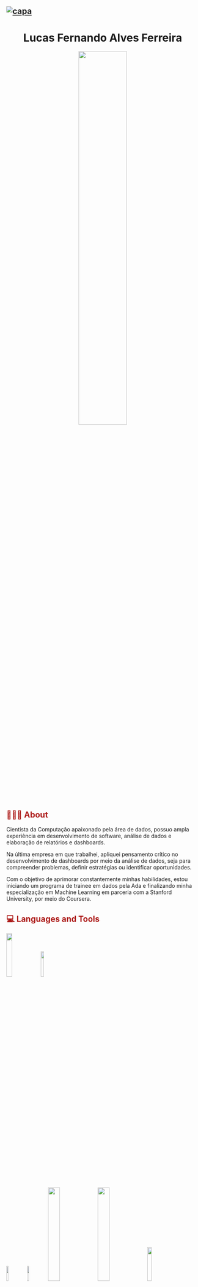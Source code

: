 [![capa](https://cdn.discordapp.com/attachments/1167794667132297257/1167875357580464229/Sem_titulo.png?ex=654fb7af&is=653d42af&hm=bdffe293927aa532de1e1756fd10a5432275d6739b1d95a05475c70f67e32006&)](https://github.com/lfaferreira?tab=repositories)
---
<div align="center">
	<h1>Lucas Fernando Alves Ferreira</h1>
</div>
 

 <div id="header" align="center"> 
   <img width="50%" src="https://cdn.discordapp.com/attachments/1167794667132297257/1167877861424767178/dafdsfd-removebg-preview.png?ex=654fba04&is=653d4504&hm=2b68a73265de99f7ec2d995a88ab59955d7e65c25eb813d2e6b7df07148663f3&"/>
 </div> 


 
## <font color="#ac1917">👨🏻‍💻 About</font>
Cientista da Computação apaixonado pela área de dados, possuo ampla experiência em desenvolvimento de software, análise de dados e elaboração de relatórios e dashboards.

Na última empresa em que trabalhei, apliquei pensamento crítico no desenvolvimento de dashboards por meio da análise de dados, seja para compreender problemas, definir estratégias ou identificar oportunidades.

Com o objetivo de aprimorar constantemente minhas habilidades, estou iniciando um programa de trainee em dados pela Ada e finalizando minha especialização em Machine Learning em parceria com a Stanford University, por meio do Coursera.

## <font color="#ac1917">💻 Languages and Tools </font>
<div>
	<div class="languages">
		<img width="17%" src="https://cdn.discordapp.com/attachments/1167830637076553818/1167831224153296917/java-logo-1.png?ex=654f8e95&is=653d1995&hm=74264a831f1885bf641621b1428e43c885223b5f9d9afc3ccd7b60025cc20e24&"/>
		<img width="13%" src="https://cdn.discordapp.com/attachments/1167830637076553818/1167830748380811336/Python_logo_01.svg.png?ex=654f8e23&is=653d1923&hm=856f06d7bac4553b10f387585cc8b6e38f46744c2d632b3cc678e71b2937a1e3&"/>
	</div>
	<div class="tolls">
		<img width="10%" src="https://cdn.discordapp.com/attachments/1167830637076553818/1167847961275924521/Pandas_logo.svg.png?ex=654f9e2b&is=653d292b&hm=9f52a72922655f47e9b0583a35bbbc68770a8b7f1067b151d04c5d50d9b7fa68&"/>
		<img width="10%" src="https://cdn.discordapp.com/attachments/1167830637076553818/1167865723738148965/2560px-Scikit_learn_logo_small.svg.png?ex=654faeb6&is=653d39b6&hm=5afea78e60ac703228a1a2de4e8e8226af83d9b98a843801e41f8f96ab343cbd&"/>
		<img width="25%" src="https://cdn.discordapp.com/attachments/1167830637076553818/1167867278625349682/matplot_title_logo.png?ex=654fb029&is=653d3b29&hm=d7af3211771045cc2a39b5f1d3cda4137b32cb798baacb26a2b97bf1b48e6f7d&"/>
		<img width="25%" src="https://cdn.discordapp.com/attachments/1167830637076553818/1167848419029700729/2560px-NumPy_logo_2020.svg.png?ex=654f9e98&is=653d2998&hm=c42f846ce130efce1daebb30b1589173bda1555dad46742ac92248fab580ca50&"/>
		<img width="15%" src="https://cdn.discordapp.com/attachments/1167830637076553818/1167868262986547250/Oracle-Symbol.png?ex=654fb113&is=653d3c13&hm=8fa92c2345ce280a1f7a3ec9a4832453bf4ae213d961b217b13f0d1cb46889fe&"/>
		<img width="15%" src="https://cdn.discordapp.com/attachments/1167830637076553818/1167867940117422191/mysql-logo-png-transparent.png?ex=654fb0c6&is=653d3bc6&hm=2b5dcbd8a414e140994069bb4b2c2f45eb3969aae29c420dfacfe46e76af3371&"/>
		<img width="10%" src="https://cdn.discordapp.com/attachments/1167830637076553818/1167868657863491775/Git-Icon-1788C.png?ex=654fb171&is=653d3c71&hm=dec7d2ffdd00270ad44bb22b2ac6950fea6a42ef4b764212434402495d5299a6&"/>
		<img width="10%" src="https://cdn.discordapp.com/attachments/1167830637076553818/1167868737538498741/25231.png?ex=654fb184&is=653d3c84&hm=1836fc86640528de71558bfa52396538202922477e46f51d9b560c753925999f&"/>
		<img width="10%" src="https://cdn.discordapp.com/attachments/1167830637076553818/1167868893608550462/630px-New_Power_BI_Logo.svg.png?ex=654fb1aa&is=653d3caa&hm=33841900a1a1849f70411293946448bb24797ca988c8e67ce1a76dd93f039a4e&"/>
		<img width="10%" src="https://cdn.discordapp.com/attachments/1167830637076553818/1167869545252401316/883px-Jupyter_logo.svg.png?ex=654fb245&is=653d3d45&hm=de25964b9b41a4febfa1809820ad272585a9d5319d589a5a074678363b1345f5&"/>
	</div>
</div>


## <font color="#ac1917"> 🚀 Top Repositories</font>
[![Readme Card](https://github-readme-stats.vercel.app/api/pin/?username=lfaferreira&repo=TCC&title_color=fff\&icon_color=f9f9f9\&text_color=9f9f9f\&bg_color=151515)](https://github.com/lfaferreira/TCC) [![Readme Card](https://github-readme-stats.vercel.app/api/pin/?username=lfaferreira&repo=knn-wine\&title_color=fff\&icon_color=f9f9f9\&text_color=9f9f9f\&bg_color=151515)](https://github.com/lfaferreira/knn-wine)	


<div align="center">
	<div class="final-image">
		<img width="25%" src="https://cdn.discordapp.com/attachments/1166584438411493416/1166757157761470494/229223263-cf2e4b07-2615-4f87-9c38-e37600f8381a.gif?ex=654ba647&is=65393147&hm=7f1798f2438d3311fa3ec1115b541ca5decd8b4cb3aae69bfb911bca125a623d&" />		
	</div>
	<i>A forma que você faz uma coisa, é a forma que você faz tudo!</i> 
	<div class="social">
		<a href="https://www.linkedin.com/in/lfaferreira/" target="_blank"><img src="https://img.shields.io/badge/-LinkedIn-%230077B5?style=for-the-badge&logo=linkedin&logoColor=white" target="_blank"></a> <a href = "mailto:lfafcursosvagas@gmail.com"><img src="https://img.shields.io/badge/-Gmail-%23333?style=for-the-badge&logo=gmail&logoColor=red" target="_blank"></a> <a href="https://www.kaggle.com/nandoferreira" target="_blank"><img src="https://img.shields.io/badge/Kaggle-20BEFF?style=for-the-badge&logo=Kaggle&logoColor=white" target="_blank"></a> <a  href="https://www.instagram.com/1lucasfernando/" target="_blank"><img src="https://img.shields.io/badge/-Instagram-%23E4405F?style=for-the-badge&logo=instagram&logoColor=white" target="_blank"></a>
	</div>
</div>


